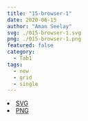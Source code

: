 ```yaml
---
title: "15-browser-1"
date: 2020-06-15
author: "Aman Seelay"
svg: ./015-browser-1.svg
png: ./015-browser-1.png
featured: false
category:
  - Tab1
tags:
  - new
  - grid
  - single
---
```

<li><a href="./015-browser-1.svg" download className="btn-svg">SVG</a></li>
<li><a href="./015-browser-1.png" download className="btn-png">PNG</a></li>
